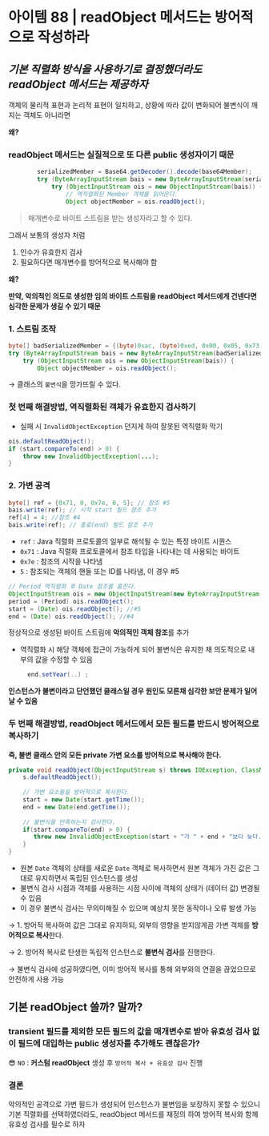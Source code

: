 # 아이템 88 | readObject 메서드는 방어적으로 작성하라

## _기본 직렬화 방식을 사용하기로 결정했더라도 readObject 메서드는 제공하자_
객체의 물리적 표현과 논리적 표현이 일치하고, 상황에 따라 값이 변화되어 불변식이 깨지는 객체도 아니라면

**왜?** 

### readObject 메서드는 실질적으로 또 다른 public 생성자이기 때문
```java 
        serializedMember = Base64.getDecoder().decode(base64Member);
        try (ByteArrayInputStream bais = new ByteArrayInputStream(serializedMember)) {
            try (ObjectInputStream ois = new ObjectInputStream(bais)) {
                // 역직렬화된 Member 객체를 읽어온다.
                Object objectMember = ois.readObject();
```
> 매개변수로 바이트 스트림을 받는 생성자라고 할 수 있다.

그래서 보통의 생성자 처럼
1. 인수가 유효한지 검사
2. 필요하다면 매개변수를 방어적으로 복사해야 함

**왜?** 

**만약, 악의적인 의도로 생성한 임의 바이트 스트림을 readObject 메서드에게 건넨다면 심각한 문제가 생길 수 있기 때문**
### 1. 스트림 조작
```java 
byte[] badSerializedMember = {(byte)0xac, (byte)0xed, 0x00, 0x05, 0x73, 0x72, 0x00, 0x06....};
try (ByteArrayInputStream bais = new ByteArrayInputStream(badSerializedMember)) {
    try (ObjectInputStream ois = new ObjectInputStream(bais)) {
        Object objectMember = ois.readObject();
```

→ 클래스의 `불변식`을 망가뜨릴 수 있다.

### 첫 번째 해결방법, 역직렬화된 객체가 유효한지 검사하기
- 실패 시 `InvalidObjectException` 던지게 하여 잘못된 역직렬화 막기
```java
ois.defaultReadObject();
if (start.compareTo(end) > 0) {
    throw new InvalidObjectException(...);
}
```

### 2. 가변 공격
```java
byte[] ref = {0x71, 0, 0x7e, 0, 5}; // 참조 #5
bais.write(ref); // 시작 start 필드 참조 추가
ref[4] = 4; //참조 #4
bais.write(ref); // 종료(end) 필드 참조 추가
```
- `ref` : Java 직렬화 프로토콜의 일부로 해석될 수 있는 특정 바이트 시퀀스
- `0x71` : Java 직렬화 프로토콜에서 참조 타입을 나타내는 데 사용되는 바이트 
- `0x7e` : 참조의 시작을 나타냄
- `5` : 참조되는 객체의 핸들 또는 ID를 나타냄, 이 경우 #5

```java 
// Period 역직렬화 후 Date 참조를 훔친다.
ObjectInputStream ois = new ObjectInputStream(new ByteArrayInputStream(bais.toByteArray()));
period = (Period) ois.readObject();
start = (Date) ois.readObject(); //#5
end = (Date) ois.readObject(); //#4
```
정상적으로 생성된 바이트 스트림에 **악의적인 객체 참조**를 추가
- 역직렬화 시 해당 객체에 접근이 가능하게 되어 불변식은 유지한 채 의도적으로 내부의 값을 수정할 수 있음
  ```java
    end.setYear(..) ;
   ```

**인스턴스가 불변이라고 단언했던 클래스일 경우 원인도 모른채 심각한 보안 문제가 일어날 수 있음**

### 두 번째 해결방법, readObject 메서드에서 모든 필드를 반드시 방어적으로 복사하기
**즉, 불변 클래스 안의 모든 private 가변 요소를 방어적으로 복사해야 한다.**
```java
private void readObject(ObjectInputStream s) throws IOException, ClassNotFoundException {
    s.defaultReadObject();
    
    // 가변 요소들을 방어적으로 복사한다.
    start = new Date(start.getTime());
    end = new Date(end.getTime());
    
    // 불변식을 만족하는지 검사한다.
    if(start.compareTo(end) > 0) {
       throw new InvalidObjectException(start + "가 " + end + "보다 늦다.");
    }
}
```
- 원본 `Date` 객체의 상태를 새로운 `Date` 객체로 복사하면서 원본 객체가 가진 값은 그대로 유지하면서 독립된 인스턴스를 생성
- 불변식 검사 시점과 객체를 사용하는 시점 사이에 객체의 상태가 (데이터 값) 변경될 수 있음
- 이 경우 불변식 검사는 무의미해질 수 있으며 예상치 못한 동작이나 오류 발생 가능 

→ 1. 방어적 복사하여 값은 그대로 유지하되, 외부의 영향을 받지않게끔 가변 객체를 **방어적으로 복사**한다.

→ 2. 방어적 복사로 탄생한 독립적 인스턴스로 **불변식 검사**를 진행한다.

→ 불변식 검사에 성공하였다면, 이미 방어적 복사를 통해 외부와의 연결을 끊었으므로 안전하게 사용 가능

## 기본 readObject 쓸까? 말까?
### transient 필드를 제외한 모든 필드의 값을 매개변수로 받아 유효성 검사 없이 필드에 대입하는 public 생성자를 추가해도 괜찮은가?
😎 `NO` : **커스텀 readObject** 생성 후 `방어적 복사 + 유효성 검사` 진행 


### 결론
악의적인 공격으로 가변 필드가 생성되어 인스턴스가 불변임을 보장하지 못할 수 있으니 기본 직렬화를 선택하였더라도, readObject 메서드를 재정의 하여 방어적 복사와 함께 유효성 검사를 필수로 하자 